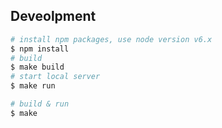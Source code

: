 ## Deveolpment
```sh
# install npm packages, use node version v6.x
$ npm install
# build
$ make build
# start local server
$ make run

# build & run
$ make
```
